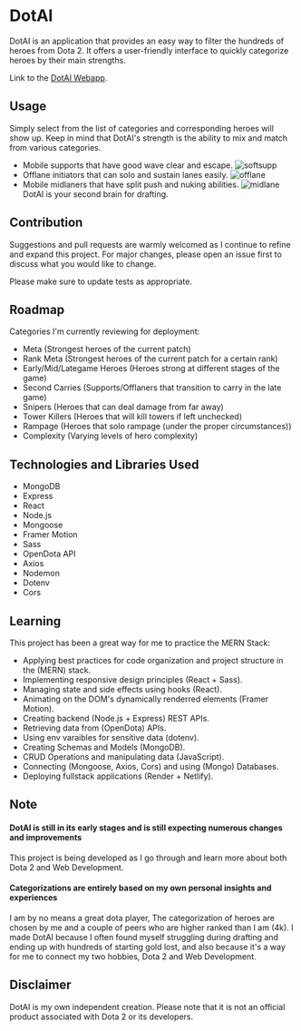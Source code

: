 # DotAI
DotAI is an application that provides an easy way to filter the hundreds of heroes from Dota 2. It offers a user-friendly interface to quickly categorize heroes by their main strengths.

Link to the [DotAI Webapp](https://dotaidraft.netlify.app/).


## Usage
Simply select from the list of categories and corresponding heroes will show up. Keep in mind that DotAI's strength is the ability to mix and match from various categories.
- Mobile supports that have good wave clear and escape.
  ![softsupp](https://github.com/css-enjoyer/DotAI/assets/93821791/ce0084b6-7fc2-4af3-815e-f30310a78468)
- Offlane initiators that can solo and sustain lanes easily.
  ![offlane](https://github.com/css-enjoyer/DotAI/assets/93821791/b34aee5f-8f0e-4204-ac80-b5be8f8f0a15)
- Mobile midlaners that have split push and nuking abilities.
  ![midlane](https://github.com/css-enjoyer/DotAI/assets/93821791/67c376a9-65ea-4643-903c-1afe50d7702a)
DotAI is your second brain for drafting.

## Contribution
Suggestions and pull requests are warmly welcomed as I continue to refine and expand this project. For major changes, please open an issue first
to discuss what you would like to change.

Please make sure to update tests as appropriate.

## Roadmap
Categories I'm currently reviewing for deployment:
- Meta (Strongest heroes of the current patch)
- Rank Meta (Strongest heroes of the current patch for a certain rank)
- Early/Mid/Lategame Heroes (Heroes strong at different stages of the game)
- Second Carries (Supports/Offlaners that transition to carry in the late game)
- Snipers (Heroes that can deal damage from far away)
- Tower Killers (Heroes that will kill towers if left unchecked)
- Rampage (Heroes that solo rampage (under the proper circumstances))
- Complexity (Varying levels of hero complexity)

## Technologies and Libraries Used
- MongoDB
- Express
- React
- Node.js
- Mongoose
- Framer Motion
- Sass
- OpenDota API
- Axios
- Nodemon
- Dotenv
- Cors

## Learning
This project has been a great way for me to practice the MERN Stack:
- Applying best practices for code organization and project structure in the (MERN) stack.
- Implementing responsive design principles (React + Sass).
- Managing state and side effects using hooks (React).
- Animating on the DOM's dynamically renderred elements (Framer Motion).
- Creating backend (Node.js + Express) REST APIs.
- Retrieving data from (OpenDota) APIs.
- Using env varaibles for sensitive data (dotenv).
- Creating Schemas and Models (MongoDB).
- CRUD Operations and manipulating data (JavaScript).
- Connecting (Mongoose, Axios, Cors) and using (Mongo) Databases.
- Deploying fullstack applications (Render + Netlify).

## Note
#### DotAI is still in its early stages and is still expecting numerous changes and improvements
This project is being developed as I go through and learn more about both Dota 2 and Web Development.

#### Categorizations are entirely based on my own personal insights and experiences
I am by no means a great dota player, The categorization of heroes are chosen by me and a couple of peers who are higher ranked than I am (4k). I made DotAI because I often found myself struggling during drafting and ending up with hundreds of starting gold lost, and also because it's a way for me to connect my two hobbies, Dota 2 and Web Development.

## Disclaimer
DotAI is my own independent creation. Please note that it is not an official product associated with Dota 2 or its developers.
